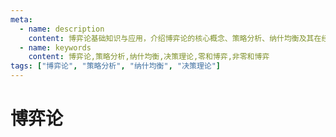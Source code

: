 ```yaml
---
meta:
  - name: description
    content: 博弈论基础知识与应用，介绍博弈论的核心概念、策略分析、纳什均衡及其在经济学和日常决策中的应用
  - name: keywords
    content: 博弈论,策略分析,纳什均衡,决策理论,零和博弈,非零和博弈
tags: ["博弈论", "策略分析", "纳什均衡", "决策理论"]
---
```


# 博弈论
